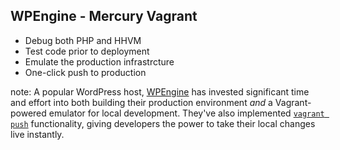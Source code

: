 ##  WPEngine - Mercury Vagrant

<ul>
    <li class="fragment">Debug both PHP and HHVM</li>
    <li class="fragment">Test code prior to deployment</li>
    <li class="fragment">Emulate the production infrastrcture</li>
    <li class="fragment">One-click push to production</li>
</ul>

note:
    A popular WordPress host, [WPEngine](https://wpengine.com) has invested significant time and effort into both building their production environment _and_ a Vagrant-powered emulator for local development. They've also implemented [`vagrant push`](https://docs.vagrantup.com/v2/push) functionality, giving developers the power to take their local changes live instantly. 

